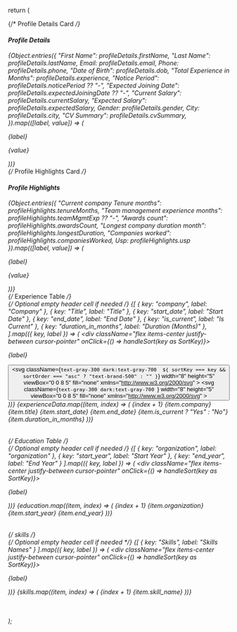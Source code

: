 return (
    <div className="d-flex flex-col">
    <div className="flex flex-wrap">
        {/* Profile Details Card */}
        <div className="card bg-white m-3 dark:bg-white/[0.03] p-6 rounded-xl shadow-md w-full lg:w-[50%] lg:h-[10%]">
          <h4 className="card-title">Profile Details</h4>
          <div className="grid grid-cols-1 gap-4 lg:grid-cols-2 lg:gap-7 2xl:gap-x-32">
            {Object.entries({
              "First Name": profileDetails.firstName,
              "Last Name": profileDetails.lastName,
              Email: profileDetails.email,
              Phone: profileDetails.phone,
              "Date of Birth": profileDetails.dob,
              "Total Experience in Months": profileDetails.experience,
              "Notice Period": profileDetails.noticePeriod ?? "-",
              "Expected Joining Date": profileDetails.expectedJoiningDate ?? "-",
              "Current Salary": profileDetails.currentSalary,
              "Expected Salary": profileDetails.expectedSalary,
              Gender: profileDetails.gender,
              City: profileDetails.city,
              "CV Summary": profileDetails.cvSummary,
            }).map(([label, value]) => (
              <div key={label}>
                <p className="subheader">{label}</p>
                <p className="content">{value}</p>
              </div>
            ))}
          </div>
        </div>
        {/* Profile Highlights Card */}
        <div className="card bg-white mt-4 dark:bg-white/[0.03] p-6 rounded-xl shadow-md w-full lg:w-[46%] lg:h-[20%]">
          <h4 className="card-title">Profile Highlights</h4>
          <div className="grid grid-cols-1 gap-4 lg:grid-cols-2 lg:gap-7 2xl:gap-x-32">
            {Object.entries({
              "Current company Tenure months": profileHighlights.tenureMonths,
              "Team management experience months": profileHighlights.teamMgmtExp ?? "-",
              "Awards count": profileHighlights.awardsCount,
              "Longest company duration month": profileHighlights.longestDuration,
              "Companies worked": profileHighlights.companiesWorked,
              Usp: profileHighlights.usp
            }).map(([label, value]) => (
              <div key={label}>
                <p className="subheader">{label}</p>
                <p className="content">{value}</p>
              </div>
            ))}
          </div>
        </div>
    </div>
    <div className="flex flex-between flex-wrap lg:w-[100%]">
     {/* Experience Table */}
      <div className="max-w-full overflow-x-auto custom-scrollbar flex ">
      <div className="card bg-white ml-3 dark:bg-white/[0.03] p-6 rounded-xl shadow-md w-full lg:w-[100%] lg:h-[20%]">
        <Table>
          <TableHeader className="border-t border-gray-100 dark:border-white/[0.05]">
            <TableRow>
              {/* Optional empty header cell if needed */}
              <TableCell isHeader className="px-4 py-3 border border-gray-100 dark:border-white/[0.05]" children={undefined} />
              {[
                { key: "company", label: "Company" },
                { key: "Title", label: "Title" },
                { key: "start_date", label: "Start Date" },
                { key: "end_date", label: "End Date" },
                { key: "is_current", label: "Is Current" },
                { key: "duration_in_months", label: "Duration (Months)" },
              ].map(({ key, label }) => (
                <TableCell
                  key={key}
                  isHeader
                  className="px-4 py-3 border border-gray-100 dark:border-white/[0.05]"
                >
                  <div className="flex items-center justify-between cursor-pointer"
                  onClick={() => handleSort(key as SortKey)}>
                    <p className="font-medium text-gray-700 text-theme-xs dark:text-gray-400">
                      {label}
                    </p>
                    <button className="flex flex-col gap-0.5">
                        <svg
                          className={`text-gray-300 dark:text-gray-700  ${
                            sortKey === key && sortOrder === "asc"
                              ? "text-brand-500"
                              : ""
                          }`}
                          width="8"
                          height="5"
                          viewBox="0 0 8 5"
                          fill="none"
                          xmlns="http://www.w3.org/2000/svg"
                        >
                          <path
                            d="M4.40962 0.585167C4.21057 0.300808 3.78943 0.300807 3.59038 0.585166L1.05071 4.21327C0.81874 4.54466 1.05582 5 1.46033 5H6.53967C6.94418 5 7.18126 4.54466 6.94929 4.21327L4.40962 0.585167Z"
                            fill="currentColor"
                          />
                        </svg>
                        <svg
                          className={`text-gray-300 dark:text-gray-700 `}
                          width="8"
                          height="5"
                          viewBox="0 0 8 5"
                          fill="none"
                          xmlns="http://www.w3.org/2000/svg"
                        >
                          <path
                            d="M4.40962 4.41483C4.21057 4.69919 3.78943 4.69919 3.59038 4.41483L1.05071 0.786732C0.81874 0.455343 1.05582 0 1.46033 0H6.53967C6.94418 0 7.18126 0.455342 6.94929 0.786731L4.40962 4.41483Z"
                            fill="currentColor"
                          />
                        </svg>
                      </button>
                  </div>
                </TableCell>
              ))}
            </TableRow>
          </TableHeader>
          <TableBody>
            {experienceData.map((item, index) => (
              <TableRow key={index}>
                <TableCell className="px-4 py-4 font-medium text-gray-800 border border-gray-100 dark:border-white/[0.05] text-theme-sm dark:text-gray-400 whitespace-nowrap">
                  {index + 1}
                </TableCell>
                <TableCell className="px-4 py-4 font-medium text-gray-800 border border-gray-100 dark:border-white/[0.05] text-theme-sm dark:text-gray-400 whitespace-nowrap">
                  {item.company}
                </TableCell>
                <TableCell className="px-4 py-4 font-normal text-gray-800 border border-gray-100 dark:border-white/[0.05] text-theme-sm dark:text-gray-400 whitespace-nowrap">
                  {item.title}
                </TableCell>
                <TableCell className="px-4 py-4 font-normal text-gray-800 border border-gray-100 dark:border-white/[0.05] text-theme-sm dark:text-gray-400 whitespace-nowrap">
                  {item.start_date}
                </TableCell>
                <TableCell className="px-4 py-4 font-normal text-gray-800 border border-gray-100 dark:border-white/[0.05] text-theme-sm dark:text-gray-400 whitespace-nowrap">
                  {item.end_date}
                </TableCell>
                <TableCell className="px-4 py-4 font-normal text-gray-800 border border-gray-100 dark:border-white/[0.05] text-theme-sm dark:text-gray-400 whitespace-nowrap">
                  {item.is_current ? "Yes" : "No"}
                </TableCell>
                <TableCell className="px-4 py-4 font-normal text-gray-800 border border-gray-100 dark:border-white/[0.05] text-theme-sm dark:text-gray-400 whitespace-nowrap">
                  {item.duration_in_months}
                </TableCell>
              </TableRow>
            ))}
          </TableBody>
        </Table>
      </div>
      </div>
      {/* Education Table */}
      <div className="max-w-full overflow-x-auto custom-scrollbar flex ">
      <div className="card bg-white ml-3 dark:bg-white/[0.03] p-6 rounded-xl shadow-md w-full lg:w-[100%] lg:h-[20%]">
        <Table>
          <TableHeader className="border-t border-gray-100 dark:border-white/[0.05]">
            <TableRow>
              {/* Optional empty header cell if needed */}
              <TableCell isHeader className="px-4 py-3 border border-gray-100 dark:border-white/[0.05]" children={undefined} />
              {[
                { key: "organization", label: "organization" },
                { key: "start_year", label: "Start Year" },
                { key: "end_year", label: "End Year" }
              ].map(({ key, label }) => (
                <TableCell
                  key={key}
                  isHeader
                  className="px-4 py-3 border border-gray-100 dark:border-white/[0.05]"
                >
                  <div className="flex items-center justify-between cursor-pointer"
                  onClick={() => handleSort(key as SortKey)}>
                    <p className="font-medium text-gray-700 text-theme-xs dark:text-gray-400">
                      {label}
                    </p>
                  </div>
                </TableCell>
              ))}
            </TableRow>
          </TableHeader>
          <TableBody>
            {education.map((item, index) => (
              <TableRow key={index}>
                <TableCell className="px-4 py-4 font-medium text-gray-800 border border-gray-100 dark:border-white/[0.05] text-theme-sm dark:text-gray-400 whitespace-nowrap">
                  {index + 1}
                </TableCell>
                <TableCell className="px-4 py-4 font-medium text-gray-800 border border-gray-100 dark:border-white/[0.05] text-theme-sm dark:text-gray-400 whitespace-nowrap">
                  {item.organization}
                </TableCell>
                <TableCell className="px-4 py-4 font-normal text-gray-800 border border-gray-100 dark:border-white/[0.05] text-theme-sm dark:text-gray-400 whitespace-nowrap">
                  {item.start_year}
                </TableCell>
                <TableCell className="px-4 py-4 font-normal text-gray-800 border border-gray-100 dark:border-white/[0.05] text-theme-sm dark:text-gray-400 whitespace-nowrap">
                  {item.end_year}
                </TableCell>
              </TableRow>
            ))}
          </TableBody>
        </Table>
      </div>
      </div>
      {/* skills */}
      <div className="max-w-full overflow-x-auto custom-scrollbar flex ">
      <div className="card bg-white ml-3 dark:bg-white/[0.03] p-6 rounded-xl shadow-md w-full lg:w-[30%] lg:h-[20%]">
        <Table>
          <TableHeader className="border-t border-gray-100 dark:border-white/[0.05]">
            <TableRow>
              {/* Optional empty header cell if needed */}
              <TableCell isHeader className="px-4 py-3 border border-gray-100 dark:border-white/[0.05]" children={undefined} />
              {[
                { key: "Skills", label: "Skills Names" }
              ].map(({ key, label }) => (
                <TableCell
                  key={key}
                  isHeader
                  className="px-4 py-3 border border-gray-100 dark:border-white/[0.05]"
                >
                  <div className="flex items-center justify-between cursor-pointer"
                  onClick={() => handleSort(key as SortKey)}>
                    <p className="font-medium text-gray-700 text-theme-xs dark:text-gray-400">
                      {label}
                    </p>
                  </div>
                </TableCell>
              ))}
            </TableRow>
          </TableHeader>
          <TableBody>
            {skills.map((item, index) => (
              <TableRow key={index}>
                <TableCell className="px-4 py-4 font-medium text-gray-800 border border-gray-100 dark:border-white/[0.05] text-theme-sm dark:text-gray-400 whitespace-nowrap">
                  {index + 1}
                </TableCell>
                <TableCell className="px-4 py-4 font-medium text-gray-800 border border-gray-100 dark:border-white/[0.05] text-theme-sm dark:text-gray-400 whitespace-nowrap">
                  {item.skill_name}
                </TableCell>
              </TableRow>
            ))}
          </TableBody>
        </Table>
      </div>
      </div>
    </div>  
    </div>
  );
